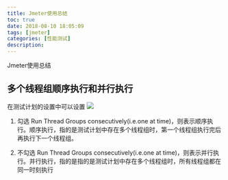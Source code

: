 ```yaml
---
title: Jmeter使用总结
toc: true
date: 2018-08-10 18:05:09
tags: [jmeter]
categories: [性能测试]
description: 
---
```

Jmeter使用总结
<!--more-->

## 多个线程组顺序执行和并行执行
在测试计划的设置中可以设置
![](https://ws2.sinaimg.cn/large/006tNbRwly1fu4rlcw08sj30nn0flab8.jpg)
1. 勾选 Run Thread Groups consecutively(i.e.one at time)，则表示顺序执行。顺序执行，指的是测试计划中存在多个线程组时，第一个线程组执行完后再执行下一个线程组。

2. 不勾选 Run Thread Groups consecutively(i.e.one at time)，则表示并行执行。并行执行，指的是指的是测试计划中存在多个线程组时，所有线程组都在同一时刻执行

